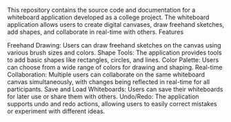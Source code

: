 This repository contains the source code and documentation for a whiteboard application developed as a college project. The whiteboard application allows users to create digital canvases, draw freehand sketches, add shapes, and collaborate in real-time with others.
Features

Freehand Drawing: Users can draw freehand sketches on the canvas using various brush sizes and colors.
Shape Tools: The application provides tools to add basic shapes like rectangles, circles, and lines.
Color Palette: Users can choose from a wide range of colors for drawing and shaping.
Real-time Collaboration: Multiple users can collaborate on the same whiteboard canvas simultaneously, with changes being reflected in real-time for all participants.
Save and Load Whiteboards: Users can save their whiteboards for later use or share them with others.
Undo/Redo: The application supports undo and redo actions, allowing users to easily correct mistakes or experiment with different ideas.
